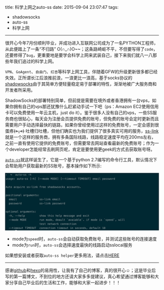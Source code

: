 title: 科学上网之auto-ss
date: 2015-09-04 23:07:47
tags:
  - shadowsocks
  - auto-ss
  - 科学上网
---

很开心今年7月份顺利毕业，并成功进入互联网公司成为了一名PYTHON工程师，从此便踏上了一条“不归路” O(∩_∩)O~~；这条路崎岖不平，不但要写得了`code`，还要修得了`bug`，更重要地是要学会科学上网来武装自己，接下来我们就八一八那些年我们追过的科学上网。

`VPN`、`GoAgent`、`自由门`、`红杏`等科学上网工具，伴随着GFW的升级更新很多都已经失效。正所谓长江后浪推前浪，一浪更比一浪高，基于socks协议的[shadowsocks](https://github.com/shadowsocks/shadowsocks)由于其简单方便轻量稳定易于部署的特性，渐渐地被广大服务商和开发者所采用。

ShadowSocks的部署特别简单，但前提是需要在境外或者香港拥有一台vps，如果你拥有自己的vps那还犹豫什么赶紧动手试一下吧（ps：Amazon EC2使用信用卡可以免费使用一年云主机，just do it）。鉴于很多人没有自己的vps，一些SS服务商也很贴心，每天会为注册会员提供免费的账号，但免费的账号会定时更新而且需要用户手动选择最快的链路，如果你曾经使用过这样的免费账号，一定会感到很蛋疼~~~~(>_<)~~~~ 吐槽归吐槽，但他们确实也为我们提供了很多真实可用的服务，[ss-link](https://www.ss-link.com)就是一个这样的服务商，拥有多条国际线路，线路稳定速度平均在200ms左右，之前一直有使用它提供的免费账号，但需要常去网站查看最新的免费账号；作为一个developer怎能经常去刷网页呢，肯定是要使用更geek的方式去获取账号呀。

[`auto-ss`](https://github.com/alphapigger/ss-link-auto)就这样诞生了，它是一个基于python 2.7编写的命令行工具，默认情况下会帮助用户获取最新的SS账号，基本操作如下所示:


![](/images/auto-ss_demo.png)


- mode为`speed`时，`auto-ss`会自动获取免费账号，并测试这些账号的连接速度
- mode为`run`时，`auto-ss`会选择速度最快的线路启动sslocal服务


如果想安装或者获取`auto-ss helper`更多用法，请点击[HERE](https://github.com/alphapigger/ss-link-auto)


----

感谢[github](https://github.com)和[hexo](https://hexo.io/)的易用性，让我有了自己的博客，真的很开心☺️；这是毕业后写的第一篇博文，不到位的地方还请大家多多提建议，真心希望通过博客能够和大家分享自己毕业后的生活和工作，能够和大家一起进步！！！
